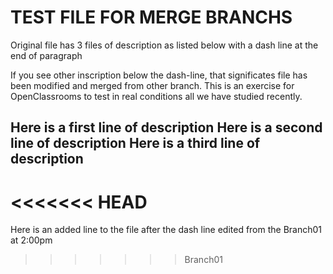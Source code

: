 # TEST FILE FOR MERGE BRANCHS

Original file has 3 files of description as listed below with a dash line at the end of paragraph

If you see other inscription below the dash-line, that significates file has been modified and merged from other branch.
This is an exercise for OpenClassrooms to test in real conditions all we have studied recently.


Here is a first line of description
Here is a second line of description
Here is a third line of description
-----------------------------------------
<<<<<<< HEAD
=======

Here is an added line to the file after the dash line edited from the Branch01 at 2:00pm
>>>>>>> Branch01
